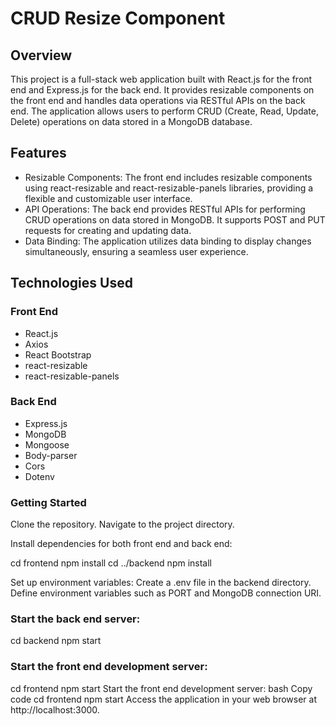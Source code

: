 # CRUD Resize Component

## Overview
This project is a full-stack web application built with React.js for the front end and Express.js for the back end. It provides resizable components on the front end and handles data operations via RESTful APIs on the back end. The application allows users to perform CRUD (Create, Read, Update, Delete) operations on data stored in a MongoDB database.

## Features

- Resizable Components: The front end includes resizable components using react-resizable and react-resizable-panels libraries, providing a flexible and customizable user interface.
- API Operations: The back end provides RESTful APIs for performing CRUD operations on data stored in MongoDB. It supports POST and PUT requests for creating and updating data.
- Data Binding: The application utilizes data binding to display changes simultaneously, ensuring a seamless user experience.
  
## Technologies Used

### Front End

- React.js
- Axios
- React Bootstrap
- react-resizable
- react-resizable-panels

### Back End

- Express.js
- MongoDB
- Mongoose
- Body-parser
- Cors
- Dotenv
  
### Getting Started

Clone the repository.
Navigate to the project directory.

Install dependencies for both front end and back end:

cd frontend
npm install
cd ../backend
npm install

Set up environment variables:
Create a .env file in the backend directory.
Define environment variables such as PORT and MongoDB connection URI.

### Start the back end server:

cd backend
npm start

### Start the front end development server:

cd frontend
npm start
Start the front end development server:
bash
Copy code
cd frontend
npm start
Access the application in your web browser at http://localhost:3000.
